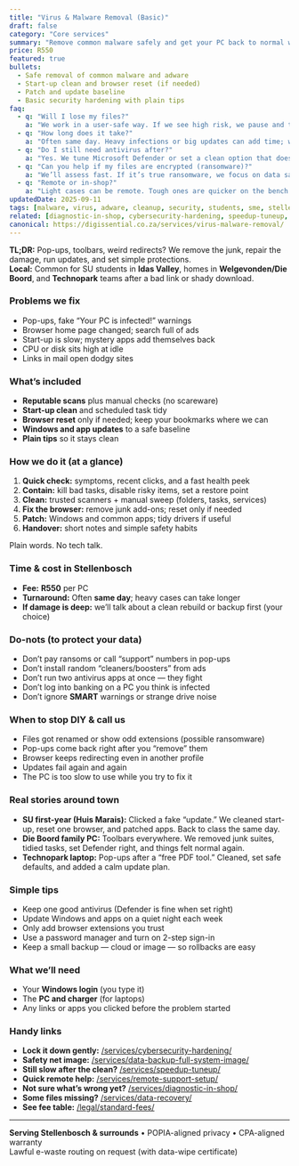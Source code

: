 ```yaml
---
title: "Virus & Malware Removal (Basic)"
draft: false
category: "Core services"
summary: "Remove common malware safely and get your PC back to normal with a light security pass."
price: R550
featured: true
bullets:
  - Safe removal of common malware and adware
  - Start-up clean and browser reset (if needed)
  - Patch and update baseline
  - Basic security hardening with plain tips
faq:
  - q: "Will I lose my files?"
    a: "We work in a user-safe way. If we see high risk, we pause and talk about a data-first plan."
  - q: "How long does it take?"
    a: "Often same day. Heavy infections or big updates can add time; we’ll keep you posted."
  - q: "Do I still need antivirus after?"
    a: "Yes. We tune Microsoft Defender or set a clean option that doesn’t nag."
  - q: "Can you help if my files are encrypted (ransomware)?"
    a: "We’ll assess fast. If it’s true ransomware, we focus on data safety and a clean rebuild—not paying the crooks."
  - q: "Remote or in-shop?"
    a: "Light cases can be remote. Tough ones are quicker on the bench."
updatedDate: 2025-09-11
tags: [malware, virus, adware, cleanup, security, students, sme, stellenbosch]
related: [diagnostic-in-shop, cybersecurity-hardening, speedup-tuneup, data-backup-full-system-image, remote-support-setup, data-recovery]
canonical: https://digissential.co.za/services/virus-malware-removal/
---
```


**TL;DR:** Pop-ups, toolbars, weird redirects? We remove the junk, repair the damage, run updates, and set simple protections.  
**Local:** Common for SU students in **Idas Valley**, homes in **Welgevonden/Die Boord**, and **Technopark** teams after a bad link or shady download.

### Problems we fix
- Pop-ups, fake “Your PC is infected!” warnings  
- Browser home page changed; search full of ads  
- Start-up is slow; mystery apps add themselves back  
- CPU or disk sits high at idle  
- Links in mail open dodgy sites

### What’s included
- **Reputable scans** plus manual checks (no scareware)  
- **Start-up clean** and scheduled task tidy  
- **Browser reset** only if needed; keep your bookmarks where we can  
- **Windows and app updates** to a safe baseline  
- **Plain tips** so it stays clean

### How we do it (at a glance)
1) **Quick check:** symptoms, recent clicks, and a fast health peek  
2) **Contain:** kill bad tasks, disable risky items, set a restore point  
3) **Clean:** trusted scanners + manual sweep (folders, tasks, services)  
4) **Fix the browser:** remove junk add-ons; reset only if needed  
5) **Patch:** Windows and common apps; tidy drivers if useful  
6) **Handover:** short notes and simple safety habits

Plain words. No tech talk.

### Time & cost in Stellenbosch
- **Fee:** **R550** per PC  
- **Turnaround:** Often **same day**; heavy cases can take longer  
- **If damage is deep:** we’ll talk about a clean rebuild or backup first (your choice)

### Do-nots (to protect your data)
- Don’t pay ransoms or call “support” numbers in pop-ups  
- Don’t install random “cleaners/boosters” from ads  
- Don’t run two antivirus apps at once — they fight  
- Don’t log into banking on a PC you think is infected  
- Don’t ignore **SMART** warnings or strange drive noise

### When to stop DIY & call us
- Files got renamed or show odd extensions (possible ransomware)  
- Pop-ups come back right after you “remove” them  
- Browser keeps redirecting even in another profile  
- Updates fail again and again  
- The PC is too slow to use while you try to fix it

### Real stories around town
- **SU first-year (Huis Marais):** Clicked a fake “update.” We cleaned start-up, reset one browser, and patched apps. Back to class the same day.  
- **Die Boord family PC:** Toolbars everywhere. We removed junk suites, tidied tasks, set Defender right, and things felt normal again.  
- **Technopark laptop:** Pop-ups after a “free PDF tool.” Cleaned, set safe defaults, and added a calm update plan.

### Simple tips
- Keep one good antivirus (Defender is fine when set right)  
- Update Windows and apps on a quiet night each week  
- Only add browser extensions you trust  
- Use a password manager and turn on 2-step sign-in  
- Keep a small backup — cloud or image — so rollbacks are easy

### What we’ll need
- Your **Windows login** (you type it)  
- The **PC and charger** (for laptops)  
- Any links or apps you clicked before the problem started

### Handy links
- **Lock it down gently:** [/services/cybersecurity-hardening/](/services/cybersecurity-hardening/)  
- **Safety net image:** [/services/data-backup-full-system-image/](/services/data-backup-full-system-image/)  
- **Still slow after the clean?** [/services/speedup-tuneup/](/services/speedup-tuneup/)  
- **Quick remote help:** [/services/remote-support-setup/](/services/remote-support-setup/)  
- **Not sure what’s wrong yet?** [/services/diagnostic-in-shop/](/services/diagnostic-in-shop/)  
- **Some files missing?** [/services/data-recovery/](/services/data-recovery/)  
- **See fee table:** [/legal/standard-fees/](/legal/standard-fees/)

---

**Serving Stellenbosch & surrounds** • POPIA-aligned privacy • CPA-aligned warranty  
Lawful e-waste routing on request (with data-wipe certificate)
